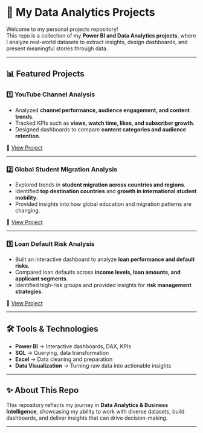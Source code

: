 # 🚀 My Data Analytics Projects  

Welcome to my personal projects repository!  
This repo is a collection of my **Power BI and Data Analytics projects**, where I analyze real-world datasets to extract insights, design dashboards, and present meaningful stories through data.  

---

## 📊 Featured Projects  

### 1️⃣ YouTube Channel Analysis  
- Analyzed **channel performance, audience engagement, and content trends**.  
- Tracked KPIs such as **views, watch time, likes, and subscriber growth**.  
- Designed dashboards to compare **content categories and audience retention**.  

🔗 [View Project](./YouTube-Channel-Analysis)  

---

### 2️⃣ Global Student Migration Analysis  
- Explored trends in **student migration across countries and regions**.  
- Identified **top destination countries** and **growth in international student mobility**.  
- Provided insights into how global education and migration patterns are changing.  

🔗 [View Project](./Global-Student-Migration-Analysis)  

---

### 3️⃣ Loan Default Risk Analysis  
- Built an interactive dashboard to analyze **loan performance and default risks**.  
- Compared loan defaults across **income levels, loan amounts, and applicant segments**.  
- Identified high-risk groups and provided insights for **risk management strategies**.  

🔗 [View Project](./Loan-Default-Risk-Analysis)  

---

## 🛠️ Tools & Technologies  
- **Power BI** → Interactive dashboards, DAX, KPIs  
- **SQL** → Querying, data transformation  
- **Excel** → Data cleaning and preparation  
- **Data Visualization** → Turning raw data into actionable insights  

---

## ✨ About This Repo  
This repository reflects my journey in **Data Analytics & Business Intelligence**, showcasing my ability to work with diverse datasets, build dashboards, and deliver insights that can drive decision-making.  

---
